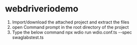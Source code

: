 # webdriveriodemo
 1. Import/download the attached project and extract the files 
 2. open Command prompt in the root directory of the project
 3. Type the below command
	npx wdio run wdio.conf.ts --spec swaglabstest.ts
